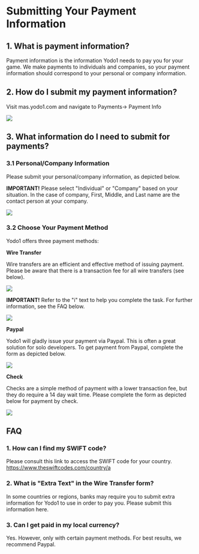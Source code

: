 # Submitting Your Payment Information

## 1. What is payment information?

Payment information is the information Yodo1 needs to pay you for your game. We make payments to individuals and companies, so your payment information should correspond to your personal or company information.

## 2. How do I submit my payment information?

Visit mas.yodo1.com and navigate to Payments-> Payment Info

![](./resource/payment-bar.png)

## 3. What information do I need to submit for payments?

### 3.1 Personal/Company Information

Please submit your personal/company information, as depicted below. 

**IMPORTANT!** Please select "Individual" or "Company" based on your situation. In the case of company, First, Middle, and Last name are the contact person at your company.

![](./resource/payment-1.png)

### 3.2 Choose Your Payment Method

Yodo1 offers three payment methods: 

**Wire Transfer**

Wire transfers are an efficient and effective method of issuing payment. Please be aware that there is a transaction fee for all wire transfers (see below).

![](./resource/payment-wire-transfer.png)

**IMPORTANT!** Refer to the "i" text to help you complete the task. For further information, see the FAQ below.

![](./resource/payment-wire-transfer-2.png)

**Paypal**

Yodo1 will gladly issue your payment via Paypal. This is often a great solution for solo developers. To get payment from Paypal, complete the form as depicted below.

![](./resource/payment-paypal.png)

**Check**

Checks are a simple method of payment with a lower transaction fee, but they do require a 14 day wait time. Please complete the form as depicted below for payment by check.

![](./resource/payment-check.png)

## FAQ

### 1. How can I find my SWIFT code?
Please consult this link to access the SWIFT code for your country. https://www.theswiftcodes.com/country/a

### 2. What is "Extra Text" in the Wire Transfer form?
In some countries or regions, banks may require you to submit extra information for Yodo1 to use in order to pay you. Please submit this information here.

### 3. Can I get paid in my local currency?
Yes. However, only with certain payment methods. For best results, we recommend Paypal.
